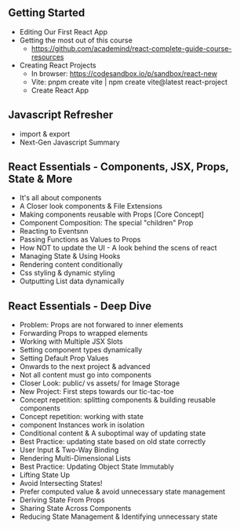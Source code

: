 ## Getting Started
  - Editing Our First React App
  - Getting the most out of this course
    - https://github.com/academind/react-complete-guide-course-resources
  - Creating React Projects
    - In browser: https://codesandbox.io/p/sandbox/react-new
    - Vite: pnpm create vite | npm create vite@latest react-project
    - Create React App
## Javascript Refresher
  - import & export
  - Next-Gen Javascript Summary
## React Essentials - Components, JSX, Props, State & More
  - It's all about components
  - A Closer look components & File Extensions
  - Making components reusable with Props [Core Concept]
  - Component Composition: The special "children" Prop
  - Reacting to Eventsnn
  - Passing Functions as Values to Props
  - How NOT to update the UI - A look behind the scens of react
  - Managing State & Using Hooks
  - Rendering content conditionally
  - Css styling & dynamic styling
  - Outputting List data dynamically
## React Essentials - Deep Dive
  - Problem: Props are not forwared to inner elements
  - Forwarding Props to wrapped elements
  - Working with Multiple JSX Slots
  - Setting component types dynamically
  - Setting Default Prop Values
  - Onwards to the next project & advanced
  - Not all content must go into components
  - Closer Look: public/ vs assets/ for Image Storage
  - New Project: First steps towards our tic-tac-toe
  - Concept repetition: splitting components & building reusable components
  - Concept repetition: working with state
  - component Instances work in isolation
  - Conditional content & A suboptimal way of updating state
  - Best Practice: updating state based on old state correctly
  - User Input & Two-Way Binding
  - Rendering Multi-Dimensional Lists
  - Best Practice: Updating Object State Immutably
  - Lifting State Up
  - Avoid Intersecting States!
  - Prefer computed value & avoid unnecessary state management
  - Deriving State From Props
  - Sharing State Across Components
  - Reducing State Management & Identifying unnecessary state